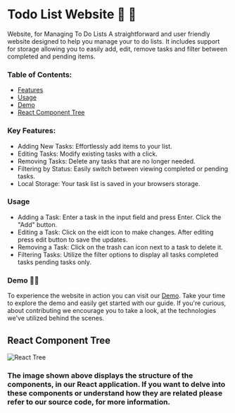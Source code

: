 
# Todo List Website  📜  📜 

Website, for Managing To Do Lists
A straightforward and user friendly website designed to help you manage your to do lists. It includes support for storage allowing you to easily add, edit, remove tasks and filter between completed and pending items.

### Table of Contents:

- [Features](#Key-Features)
- [Usage](#Usage)
- [Demo](#Demo-👌🏻)
- [React Component Tree](#react-component-tree)

### Key Features:

- Adding New Tasks: Effortlessly add items to your list.
- Editing Tasks: Modify existing tasks with a click.
- Removing Tasks: Delete any tasks that are no longer needed.
- Filtering by Status: Easily switch between viewing completed or pending tasks.
- Local Storage: Your task list is saved in your browsers storage.
### Usage

- Adding a Task: Enter a task in the input field and press Enter. Click the "Add" button.
- Editing a Task: Click on the eidt icon  to make changes. After editing press edit button to save the updates.
- Removing a Task: Click on the trash can icon next to a task to delete it.
- Filtering Tasks: Utilize the filter options to display all tasks completed tasks pending tasks only.

### Demo 👌🏻 
To experience the website in action you can visit our [Demo](https://todo-lx7iebqgj-antonious-samys-projects.vercel.app). Take your time to explore the demo and easily get started with our guide. If you're curious, about contributing we encourage you to take a look, at the technologies we've utilized behind the scenes.

## React Component Tree
<img src="https://github.com/AntoniousSamy/Todo/assets/127224965/fa06f9fe-d896-405f-8582-5892f5a04c5c" alt="React Tree" width="auto" height="auto">
<h3>The image shown above displays the structure of the components, in our React application. If you want to delve into these components or understand how they are related please refer to our source code, for more information.</h3>
